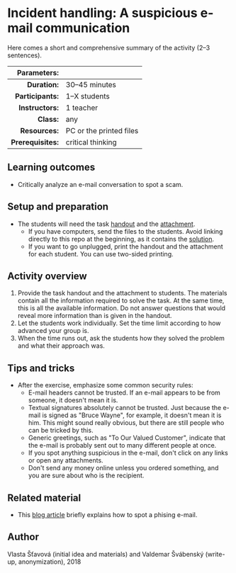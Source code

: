 # Incident handling: A suspicious e-mail communication

Here comes a short and comprehensive summary of the activity (2–3 sentences).

| Parameters:        |              |
| -----------------: | :----------- |
| **Duration:**      | 30–45 minutes |
| **Participants:**  | 1–X students |
| **Instructors:**   | 1 teacher    |
| **Class:**         | any          |
| **Resources:**     | PC or the printed files |
| **Prerequisites:** | critical thinking |

## Learning outcomes

* Critically analyze an e-mail conversation to spot a scam.

## Setup and preparation

* The students will need the task [handout](incident-handling-task.pdf) and the [attachment](incident-handling-task-attachment.pdf).
	* If you have computers, send the files to the students. Avoid linking directly to this repo at the beginning, as it contains the [solution](incident-handling-task-solution.pdf).
	* If you want to go unplugged, print the handout and the attachment for each student. You can use two-sided printing.

## Activity overview

1. Provide the task handout and the attachment to students. The materials contain all the information required to solve the task. At the same time, this is all the available information. Do not answer questions that would reveal more information than is given in the handout.
2. Let the students work individually. Set the time limit according to how advanced your group is.
3. When the time runs out, ask the students how they solved the problem and what their approach was.

## Tips and tricks

* After the exercise, emphasize some common security rules:
	* E-mail headers cannot be trusted. If an e-mail appears to be from someone, it doesn't mean it is.
	* Textual signatures absolutely cannot be trusted. Just because the e-mail is signed as "Bruce Wayne", for example, it doesn't mean it is him. This might sound really obvious, but there are still people who can be tricked by this.
	* Generic greetings, such as "To Our Valued Customer", indicate that the e-mail is probably sent out to many different people at once.
	* If you spot anything suspicious in the e-mail, don't click on any links or open any attachments.
	* Don't send any money online unless you ordered something, and you are sure about who is the recipient.

## Related material

* This [blog article](https://www.csoonline.com/article/3172711/phishing/5-ways-to-spot-a-phishing-email.html) briefly explains how to spot a phising e-mail.

## Author

Vlasta Šťavová (initial idea and materials) and Valdemar Švábenský (write-up, anonymization), 2018
